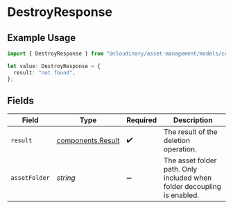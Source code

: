 # DestroyResponse

## Example Usage

```typescript
import { DestroyResponse } from "@cloudinary/asset-management/models/components";

let value: DestroyResponse = {
  result: "not found",
};
```

## Fields

| Field                                                                   | Type                                                                    | Required                                                                | Description                                                             |
| ----------------------------------------------------------------------- | ----------------------------------------------------------------------- | ----------------------------------------------------------------------- | ----------------------------------------------------------------------- |
| `result`                                                                | [components.Result](../../models/components/result.md)                  | :heavy_check_mark:                                                      | The result of the deletion operation.                                   |
| `assetFolder`                                                           | *string*                                                                | :heavy_minus_sign:                                                      | The asset folder path. Only included when folder decoupling is enabled. |